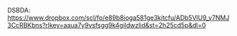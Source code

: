 DSBDA: https://www.dropbox.com/scl/fo/e89b8ioga581ge3kjtcfu/ADb5VlU9_v7NMJ3CcRBKbns?rlkey=aaua7y9vsfsgg9k4gildwzlid&st=2h25cd5p&dl=0
